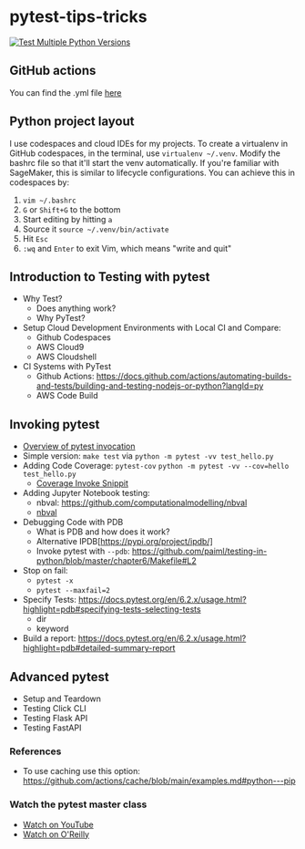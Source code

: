 # pytest-tips-tricks

[![Test Multiple Python Versions](https://github.com/jjinhongg/pytest-tips-tricks/actions/workflows/test-ci.yml/badge.svg)](https://github.com/jjinhongg/pytest-tips-tricks/actions/workflows/test-ci.yml)

## GitHub actions
You can find the .yml file [here](https://github.com/jjinhongg/pytest-tips-tricks/blob/main/.github/workflows/test-ci.yml)

## Python project layout
I use codespaces and cloud IDEs for my projects.
To create a virtualenv in GitHub codespaces, in the terminal, use `virtualenv ~/.venv`.
Modify the bashrc file so that it'll start the venv automatically. If you're familiar with SageMaker, this is similar to lifecycle configurations. You can achieve this in codespaces by:
1. `vim ~/.bashrc`
2. `G` or `Shift+G` to the bottom
3. Start editing by hitting `a`
4. Source it `source ~/.venv/bin/activate`
5. Hit `Esc`
6. `:wq` and `Enter` to exit Vim, which means "write and quit"

## Introduction to Testing with pytest

* Why Test?
  * Does anything work?
  * Why PyTest?   
* Setup Cloud Development Environments with Local CI and Compare:  
  * Github Codespaces
  * AWS Cloud9
  * AWS Cloudshell 
* CI Systems with PyTest
  * Github Actions:  https://docs.github.com/actions/automating-builds-and-tests/building-and-testing-nodejs-or-python?langId=py      
  * AWS Code Build
 
##  Invoking pytest

* [Overview of pytest invocation](https://docs.pytest.org/en/6.2.x/usage.html?highlight=pdb)
* Simple version:  `make test` via `python -m pytest -vv test_hello.py`
* Adding Code Coverage:  `pytest-cov` `python -m pytest -vv --cov=hello test_hello.py`
  * [Coverage Invoke Snippit](https://github.com/noahgift/devops-from-zero/blob/main/Makefile#L7)   
* Adding Jupyter Notebook testing: 
  * nbval:  https://github.com/computationalmodelling/nbval
  * [nbval](https://github.com/noahgift/myrepo/blob/master/Makefile#L8-L10)
* Debugging Code with PDB
  * What is PDB and how does it work?
  * Alternative IPDB[https://pypi.org/project/ipdb/]
  * Invoke pytest with `--pdb`:  https://github.com/paiml/testing-in-python/blob/master/chapter6/Makefile#L2
* Stop on fail:
  * `pytest -x`
  * `pytest --maxfail=2`
* Specify Tests:  https://docs.pytest.org/en/6.2.x/usage.html?highlight=pdb#specifying-tests-selecting-tests
  * dir
  * keyword
* Build a report:  https://docs.pytest.org/en/6.2.x/usage.html?highlight=pdb#detailed-summary-report
  
##  Advanced pytest

* Setup and Teardown
* Testing Click CLI
* Testing Flask API
* Testing FastAPI

### References

* To use caching use this option:  https://github.com/actions/cache/blob/main/examples.md#python---pip

### Watch the pytest master class

* [Watch on YouTube](https://youtu.be/IN4qt-9bMiE)
* [Watch on O'Reilly](https://learning.oreilly.com/videos/pytest-master-class/10132021VIDEOPAIML/10132021VIDEOPAIML-c1_s0/)
